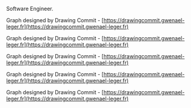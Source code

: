 Software Engineer.


Graph designed by Drawing Commit - [https://drawingcommit.gwenael-leger.fr](https://drawingcommit.gwenael-leger.fr)


Graph designed by Drawing Commit - [https://drawingcommit.gwenael-leger.fr](https://drawingcommit.gwenael-leger.fr)


Graph designed by Drawing Commit - [https://drawingcommit.gwenael-leger.fr](https://drawingcommit.gwenael-leger.fr)


Graph designed by Drawing Commit - [https://drawingcommit.gwenael-leger.fr](https://drawingcommit.gwenael-leger.fr)


Graph designed by Drawing Commit - [https://drawingcommit.gwenael-leger.fr](https://drawingcommit.gwenael-leger.fr)
